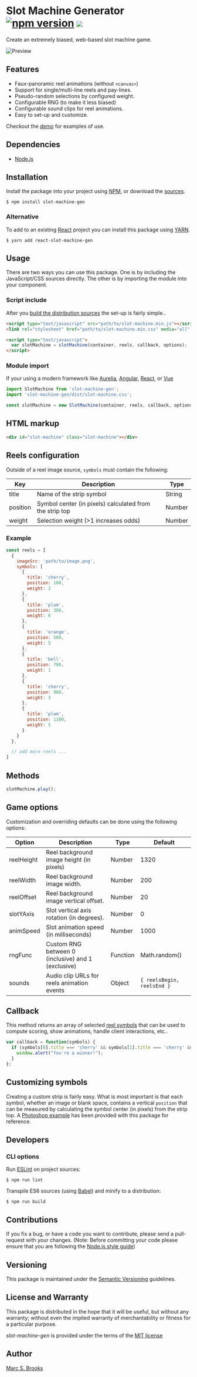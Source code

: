 # Slot Machine Generator [![npm version](https://badge.fury.io/js/slot-machine-gen.svg)](https://badge.fury.io/js/slot-machine-gen) [![](https://img.shields.io/npm/dm/slot-machine-gen)](https://www.npmjs.com/package/slot-machine-gen)

Create an extremely biased, web-based slot machine game.

![Preview](https://raw.githubusercontent.com/nuxy/slot-machine-gen/master/package.png)

## Features

- Faux-panoramic reel animations (without `<canvas>`)
- Support for single/multi-line reels and pay-lines.
- Pseudo-random selections by configured weight.
- Configurable RNG (to make it less biased)
- Configurable sound clips for reel animations.
- Easy to set-up and customize.

Checkout the [demo](https://nuxy.github.io/slot-machine-gen) for examples of use.

## Dependencies

- [Node.js](https://nodejs.org)

## Installation

Install the package into your project using [NPM](https://npmjs.com), or download the [sources](https://github.com/nuxy/slot-machine-gen/archive/master.zip).

    $ npm install slot-machine-gen

### Alternative

To add to an existing [React](https://reactjs.org) project you can install this package using [YARN](https://yarnpkg.com).

    $ yarn add react-slot-machine-gen

## Usage

There are two ways you can use this package.  One is by including the JavaScript/CSS sources directly.  The other is by importing the module into your component.

### Script include

After you [build the distribution sources](#cli-options) the set-up is fairly simple..

```html
<script type="text/javascript" src="path/to/slot-machine.min.js"></script>
<link rel="stylesheet" href="path/to/slot-machine.min.css" media="all" />

<script type="text/javascript">
  var slotMachine = slotMachine(container, reels, callback, options);
</script>
```

### Module import

If your using a modern framework like [Aurelia](https://aurelia.io), [Angular](https://angular.io), [React](https://reactjs.org), or [Vue](https://vuejs.org)

```javascript
import SlotMachine from 'slot-machine-gen';
import 'slot-machine-gen/dist/slot-machine.css';

const slotMachine = new SlotMachine(container, reels, callback, options);
```

## HTML markup

```html
<div id="slot-machine" class="slot-machine"></div>
```

## Reels configuration

Outside of a reel image source, `symbols` must contain the following:

| Key      | Description                                             | Type   |
|----------|---------------------------------------------------------|--------|
| title    | Name of the strip symbol                                | String |
| position | Symbol center (in pixels) calculated from the strip top | Number |
| weight   | Selection weight (>1 increases odds)                    | Number |

### Example

```javascript
const reels = [
  {
    imageSrc: 'path/to/image.png',
    symbols: [
      {
        title: 'cherry',
        position: 100,
        weight: 2
      },
      {
        title: 'plum',
        position: 300,
        weight: 6
      },
      {
        title: 'orange',
        position: 500,
        weight: 5
      },
      {
        title: 'bell',
        position: 700,
        weight: 1
      },
      {
        title: 'cherry',
        position: 900,
        weight: 3
      },
      {
        title: 'plum',
        position: 1100,
        weight: 5
      }
    }
  },

  // add more reels ...
]
```

## Methods

```javascript
slotMachine.play();

```

## Game options

Customization and overriding defaults can be done using the following options:

| Option     | Description                                        | Type      | Default       |
|------------|----------------------------------------------------|-----------|---------------|
| reelHeight | Reel background image height (in pixels)           | Number    | 1320          |
| reelWidth  | Reel background image width.                       | Number    | 200           |
| reelOffset | Reel background image vertical offset.             | Number    | 20            |
| slotYAxis  | Slot vertical axis rotation (in degrees).          | Number    | 0             |
| animSpeed  | Slot animation speed (in milliseconds)             | Number    | 1000          |
| rngFunc    | Custom RNG between 0 (inclusive) and 1 (exclusive) | Function  | Math.random() |
| sounds     | Audio clip URLs for reels animation events         | Object    | `{ reelsBegin, reelsEnd }` |

## Callback

This method returns an array of selected [reel symbols](#reels-configuration) that can be used to compute scoring, show animations, handle client interactions, etc..

```javascript
var callback = function(symbols) {
  if (symbols[0].title === 'cherry' && symbols[1].title === 'cherry' && symbols[2].title === 'cherry') {
    window.alert("You're a winner!");
  }
};
```

## Customizing symbols

Creating a custom strip is fairly easy. What is most important is that each symbol, whether an image or blank space, contains a vertical `position` that can be measured by calculating the symbol center (in pixels) from the strip top. A [Photoshop example](https://raw.githubusercontent.com/nuxy/slot-machine-gen/master/images/reel-strip.psd) has been provided with this package for reference.

## Developers

### CLI options

Run [ESLint](https://eslint.org) on project sources:

    $ npm run lint

Transpile ES6 sources (using [Babel](https://babeljs.io)) and minify to a distribution:

    $ npm run build

## Contributions

If you fix a bug, or have a code you want to contribute, please send a pull-request with your changes. (Note: Before committing your code please ensure that you are following the [Node.js style guide](https://github.com/felixge/node-style-guide))

## Versioning

This package is maintained under the [Semantic Versioning](https://semver.org) guidelines.

## License and Warranty

This package is distributed in the hope that it will be useful, but without any warranty; without even the implied warranty of merchantability or fitness for a particular purpose.

_slot-machine-gen_ is provided under the terms of the [MIT license](http://www.opensource.org/licenses/mit-license.php)

## Author

[Marc S. Brooks](https://github.com/nuxy)
